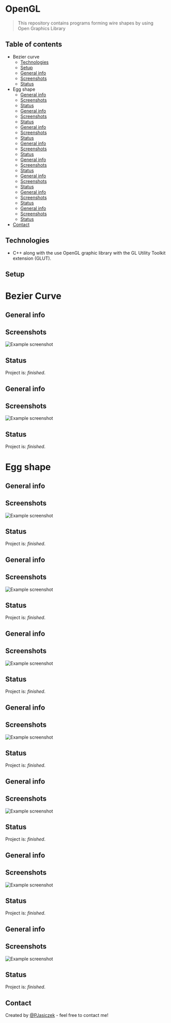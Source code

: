 # OpenGL
> This repository contains programs forming wire shapes by using Open Graphics Library

## Table of contents
* Bezier curve
    * [Technologies](#technologies)
    * [Setup](#setup)
    * [General info](#general-info)
    * [Screenshots](#screenshots)
    * [Status](#status)
* Egg shape
    * [General info](#general-info-1)
    * [Screenshots](#screenshots-1)
    * [Status](#status-1)
    * [General info](#general-info-2)
    * [Screenshots](#screenshots-2)
    * [Status](#status-2)
    * [General info](#general-info-3)
    * [Screenshots](#screenshots-3)
    * [Status](#status-3)
    * [General info](#general-info-4)
    * [Screenshots](#screenshots-4)
    * [Status](#status-4)
    * [General info](#general-info-5)
    * [Screenshots](#screenshots-5)
    * [Status](#status-5)
    * [General info](#general-info-6)
    * [Screenshots](#screenshots-6)
    * [Status](#status-6)
    * [General info](#general-info-7)
    * [Screenshots](#screenshots-7)
    * [Status](#status-7)
    * [General info](#general-info-8)
    * [Screenshots](#screenshots-8)
    * [Status](#status-8)
* [Contact](#contact)

## Technologies
* C++ along with the use OpenGL graphic library with the GL Utility Toolkit extension (GLUT).

## Setup

# Bezier Curve
## General info


## Screenshots
![Example screenshot](./img/screenshot.png)

## Status
Project is: _finished_.

## General info


## Screenshots
![Example screenshot](./img/screenshot1.png)

## Status
Project is: _finished_.

# Egg shape
## General info


## Screenshots
![Example screenshot](./img/screenshot2.png)

## Status
Project is: _finished_.

## General info


## Screenshots
![Example screenshot](./img/screenshot3.png)

## Status
Project is: _finished_.

## General info


## Screenshots
![Example screenshot](./img/screenshot4.png)

## Status
Project is: _finished_.

## General info


## Screenshots
![Example screenshot](./img/screenshot5.png)

## Status
Project is: _finished_.

## General info


## Screenshots
![Example screenshot](./img/screenshot.png)

## Status
Project is: _finished_.

## General info


## Screenshots
![Example screenshot](./img/screenshot.png)

## Status
Project is: _finished_.

## General info


## Screenshots
![Example screenshot](./img/screenshot.png)

## Status
Project is: _finished_.

## Contact
Created by [@PJasiczek](http://www.piotrjasiczek.pl/) - feel free to contact me!
